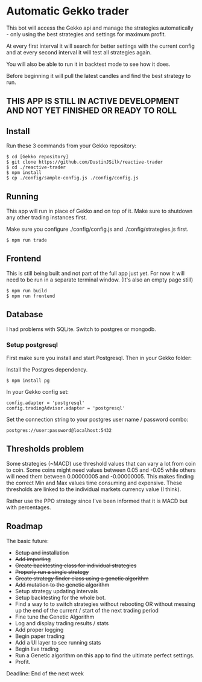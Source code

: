 
# Automatic Gekko trader
This bot will access the Gekko api and manage the strategies automatically - only using the best strategies and settings for maximum profit.

At every first interval it will search for better settings with the current config and at every second interval it will test all strategies again.

You will also be able to run it in backtest mode to see how it does.

Before beginning it will pull the latest candles and find the best strategy to run.

## THIS APP IS STILL IN ACTIVE DEVELOPMENT AND NOT YET FINISHED OR READY TO ROLL

## Install

Run these 3 commands from your Gekko repository:
```
$ cd [Gekko repository]
$ git clone https://github.com/DustinJSilk/reactive-trader
$ cd ./reactive-trader
$ npm install
$ cp ./config/sample-config.js ./config/config.js
```

## Running

This app will run in place of Gekko and on top of it. Make sure to shutdown any other trading instances first.

Make sure you configure ./config/config.js and ./config/strategies.js first.
```
$ npm run trade
```

## Frontend

This is still being built and not part of the full app just yet. For now it will
need to be run in a separate terminal window. (It's also an empty page still)

```
$ npm run build
$ npm run frontend
```

## Database

I had problems with SQLite. Switch to postgres or mongodb.

### Setup postgresql

First make sure you install and start Postgresql. Then in your Gekko folder:

Install the Postgres dependency.

```
$ npm install pg
```

In your Gekko config set:
```
config.adapter = 'postgresql'
config.tradingAdvisor.adapter = 'postgresql'
```

Set the connection string to your postgres user name / password combo:

```
postgres://user:password@localhost:5432
```

## Thresholds problem

Some strategies (~MACD) use threshold values that can vary a lot from coin to coin.
Some coins might need values between 0.05 and -0.05 while others will need them between 0.00000005 and -0.00000005.
This makes finding the correct Min and Max values time consuming and expensive.
These thresholds are linked to the individual markets currency value (I think).

Rather use the PPO strategy since I've been informed that it is MACD but with percentages.

## Roadmap

The basic future:

- ~~Setup and installation~~
- ~~Add importing~~
- ~~Create backtesting class for individual strategies~~
- ~~Properly run a single strategy~~
- ~~Create strategy finder class using a genetic algorithm~~
- ~~Add mutation to the genetic algorithm~~
- Setup strategy updating intervals
- Setup backtesting for the whole bot.
- Find a way to to switch strategies without rebooting OR without messing up the end of the current / start of the next trading period
- Fine tune the Genetic Algorithm
- Log and display trading results / stats
- Add proper logging
- Begin paper trading
- Add a UI layer to see running stats
- Begin live trading
- Run a Genetic algorithm on this app to find the ultimate perfect settings.
- Profit.

Deadline: End of ~~the~~ next week

